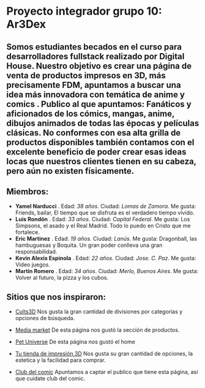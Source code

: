# Proyecto integrador grupo 10: Ar3Dex

## Somos estudiantes becados en el curso para desarrolladores fullstack realizado por Digital House. Nuestro objetivo es crear una página de venta de productos impresos en 3D, más precisamente FDM, apuntamos a buscar una idea más innovadora con temática de anime y comics . Publico al que apuntamos: Fanáticos y aficionados de los cómics, mangas, anime, dibujos animados de todas las épocas y películas clásicas. No conformes con esa alta grilla de productos disponibles también contamos con el excelente beneficio de poder crear esas ideas locas que nuestros clientes tienen en su cabeza, pero aún no existen físicamente.

## Miembros:

* **Yamel Narducci** . Edad: *38 años*. Ciudad: *Lomas de Zamora*. Me gusta: Friends, bailar, El tiempo que se disfruta es el verdadero tiempo vivido.
* **Luís Rondón** . Edad: *33 años*. Ciudad: *Capital Federal*. Me gusta: Los Simpsons, el asado y el Real Madrid. Todo lo puedo en Cristo que me fortalece.
* **Eric Martinez** . Edad: *19 años*. Ciudad: *Lanús*. Me gusta: Dragonball, las hambuguesas y Boquita. Un gran poder conlleva una gran responsabilidad.
* **Kevin Alexis Espinola** . Edad: *22 años*. Ciudad: *Jose. C. Paz*. Me gusta: Video juegos. 
* **Martín Romero** . Edad: *34 años*. Ciudad: *Merlo, Buenos Aires*. Me gusta: Volver al futuro, la pizza y los cubos. 

## Sitios que nos inspiraron:

* [Cults3D](https://cults3d.com/)
Nos gusta la gran cantidad de divisiones por categorias y opciones de búsqueda.

* [Media market](https://mediamarket.com/)
De esta página nos gustó la sección de productos.

* [Pet Universe](https://pets-universe.onrender.com/)
De esta página nos gustó el home

* [Tu tienda de impresión 3D](https://tutiendadeimpresion3d.com/)
Nos gusta su gran cantidad de opciones, la estetica y la facilidad para comprar.

* [Club del comic](http://clubdelcomic.com.ar/)
Apuntamos a captar el publico que tiene esta página, así que cuidate club del comic.